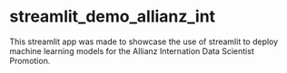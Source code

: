 # streamlit_demo_allianz_int
This streamlit app was made to showcase the use of streamlit to deploy machine learning models for the Allianz Internation Data Scientist Promotion.
